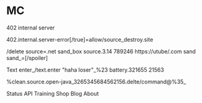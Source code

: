 MC
==


402 internal server

402.internal.server-error[/true]=allow/source_destroy.site

/delete source=.net sand_box source.3.14 789246 https://utube/.com sand sand_=[/spoiler]

Text enter_/text.enter "haha loser"_%23 battery.321655 21563

%clean.source.open-java_3265345684562156.delte/command@%35_
 


Status
API
Training
Shop
Blog
About
